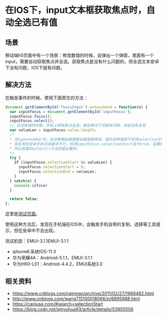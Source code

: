 # 在IOS下，input文本框获取焦点时，自动全选已有值
## 场景
移动端h5页面中有一个场景：修改数值的时候，会弹出一个弹窗，里面有一个input，需要自动获取焦点并全选。获取焦点是没有什么问题的，但全选文本安卓下没有问题，IOS下就有问题。

## 解决方法
在触发事件的时候，使用下面原生的方法：
```javascript
document.getElementById('foucsInput').ontouchend = function(e) {
  var inputFocus = document.getElementById('inputFocus');
  inputFocus.focus();
  inputFocus.select();
  // 当没有值的时候，手机上获取焦点全选，某些情况下可能有问题，目前没有复现
  var valueLen = inputFocus.value.length;
  /*
  * 当type=number时，在谷歌模拟器里面会直接报错误，因为这种类型不支持selectionStart,
  * 但在有些安卓手机浏览器中不行，检测inputFocus.selectionStart会为true，设置的时候会报错，
  * 所以前面的select()方法还是必要的。
  */
  try {
    if (inputFocus.selectionStart && valueLen) {
      inputFocus.selectionStart = 0;
      inputFocus.selectionEnd = valueLen;
    }
  } catch(e) {
    console.info(e)
  } 

  return false;
};
```
这里是[测试页面](https://xxholic.github.io/lab/lab-js/input-select-all.html)。

使用这种方法后，发现在手机端在IOS中，会触发手机自带的复制、选择等工具提示，但在安卓中不会出现。

测试机型：EMUI-3.1.1EMUI-3.1.1
- iphone6:系统IOS-11.3
- 华为荣耀4A：Andrioid-5.1.1，EMUI-3.1.1
- 华为H60-L01：Android-4.4.2，EMUI系统3.0


## 相关资料
- https://www.cnblogs.com/rainman/archive/2011/02/27/1966482.html
- http://www.cnblogs.com/wang715100018066/p/6895988.html
- https://caniuse.com/#search=selectionStart
- https://blog.csdn.net/qinyuhua93/article/details/53905506